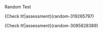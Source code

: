 #

Random Test

{Check It!|assessment}(random-319265797)


{Check It!|assessment}(random-3085828389)
